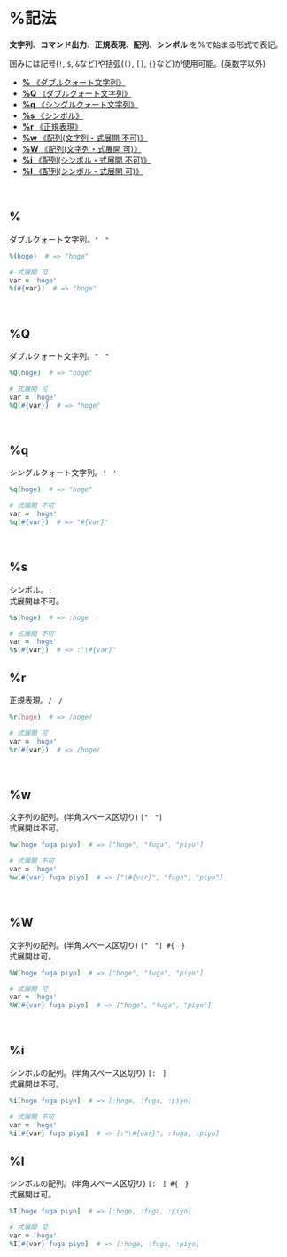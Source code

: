 # %記法

**文字列**、**コマンド出力**、**正規表現**、**配列**、**シンボル** を%で始まる形式で表記。

囲みには記号(`!`, `$`, `&`など)や括弧(`()`, `[]`, `{}`など)が使用可能。(英数字以外)

- [**%** 《ダブルクォート文字列》](#double_quotes_string)
- [**%Q** 《ダブルクォート文字列》](#q_double_quotes_string)
- [**%q** 《シングルクォート文字列》](#single_quotes_string)
- [**%s** 《シンボル》](#symbol)
- [**%r** 《正規表現》](#regexp)
- [**%w** 《配列(文字列・式展開 不可)》](#array_string)
- [**%W** 《配列(文字列・式展開 可)》](#array_string_expansion)
- [**%i** 《配列(シンボル・式展開 不可)》](#array_symbol)
- [**%I** 《配列(シンボル・式展開 可)》](#array_symbol_expansion)

<br>

<span id='double_quotes_string'></span>
## %

ダブルクォート文字列。`"　"`

```ruby
%(hoge)  # => "hoge"

# 式展開 可
var = 'hoge'
%(#{var})  # => "hoge"
```

<br>

<span id='q_double_quotes_string'></span>
## %Q

ダブルクォート文字列。`"　"`

```ruby
%Q(hoge)  # => "hoge"

# 式展開 可
var = 'hoge'
%Q(#{var})  # => "hoge"
```

<br>

<span id='single_quotes_string'></span>
## %q

シングルクォート文字列。`'　'`

```ruby
%q(hoge)  # => "hoge"

# 式展開 不可
var = 'hoge'
%q(#{var})  # => "#{var}"
```

<br>

<span id='symbol'></span>
## %s

シンボル。`:　`<br>
式展開は不可。

```ruby
%s(hoge)  # => :hoge

# 式展開 不可
var = 'hoge'
%s(#{var})  # => :"\#{var}"
```

<span id='regexp'></span>
## %r

正規表現。`/　/`

```ruby
%r(hoge)  # => /hoge/

# 式展開 可
var = 'hoge'
%r(#{var})  # => /hoge/
```

<br>

<span id='array_string'></span>
## %w

文字列の配列。(半角スペース区切り) `["　"]`<br>
式展開は不可。

```ruby
%w[hoge fuga piyo]  # => ["hoge", "fuga", "piyo"]

# 式展開 不可
var = 'hoge'
%w[#{var} fuga piyo]  # => ["\#{var}", "fuga", "piyo"]
```

<br>

<span id='array_string_expansion'></span>
## %W

文字列の配列。(半角スペース区切り) `["　"] #{　}`<br>
式展開は可。

```ruby
%W[hoge fuga piyo]  # => ["hoge", "fuga", "piyo"]

# 式展開 可
var = 'hoga'
%W[#{var} fuga piyo]  # => ["hoge", "fuga", "piyo"]
```

<br>

<span id='array_symbol'></span>
## %i

シンボルの配列。(半角スペース区切り) `[:　]`<br>
式展開は不可。

```ruby
%i[hoge fuga piyo]  # => [:hoge, :fuga, :piyo]

# 式展開 不可
var = 'hoge'
%i[#{var} fuga piyo]  # => [:"\#{var}", :fuga, :piyo]
```

<span id='array_symbol_expansion'></span>
## %I

シンボルの配列。(半角スペース区切り) `[:　] #{　}`<br>
式展開は可。

```ruby
%I[hoge fuga piyo]  # => [:hoge, :fuga, :piyo]

# 式展開 可
var = 'hoge'
%I[#{var} fuga piyo]  # => [:hoge, :fuga, :piyo]
```
